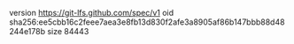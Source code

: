 version https://git-lfs.github.com/spec/v1
oid sha256:ee5cbb16c2feee7aea3e8fb13d830f2afe3a8905af86b147bbb88d48244e178b
size 84443
